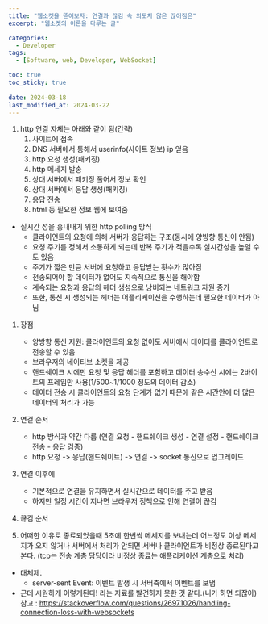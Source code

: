 ```yaml
---
title: "웹소켓을 뜯어보자: 연결과 끊김 속 의도치 않은 끊어짐은"
excerpt: "웹소켓의 이론을 다루는 글"

categories:
  - Developer
tags:
  - [Software, web, Developer, WebSocket]

toc: true
toc_sticky: true
 
date: 2024-03-18
last_modified_at: 2024-03-22
---   
```


1. http 연결 자체는 아래와 같이 됨(간략)
    1. 사이트에 접속
    1. DNS 서버에서 통해서 userinfo(사이트 정보) ip 얻음
    1. http 요청 생성(패키징)
    1. http 메세지 발송
    1. 상대 서버에서 패키징 풀어서 정보 확인
    1. 상대 서버에서 응답 생성(패키징)
    1. 응답 전송
    1. html 등 필요한 정보 웹에 보여줌

- 실시간 성을 흉내내기 위한 http polling 방식
  - 클라이언트의 요청에 의해 서버가 응답하는 구조(동시에 양방향 통신이 안됨)
  - 요청 주기를 정해서 소통하게 되는데 반복 주기가 적을수록 실시간성을 높일 수도 있음
  - 주기가 짧은 만큼 서버에 요청하고 응답받는 횟수가 많아짐
  - 전송되어야 할 데이터가 없어도 지속적으로 통신을 해야함
  - 계속되는 요청과 응답의 헤더 생성으로 낭비되는 네트워크 자원 증가
  - 또한, 통신 시 생성되는 헤더는 어플리케이션을 수행하는데 필요한 데이터가 아님

1. 장점
    - 양방향 통신 지원: 클라이언트의 요청 없이도 서버에서 데이터를 클라이언트로 전송할 수 있음
    - 브라우저의 네이티브 소켓을 제공
    - 핸드쉐이크 시에만 요청 및 응답 헤더를 포함하고 데이터 송수신 시에는 2바이트의 프레임만 사용(1/500~1/1000 정도의 데이터 감소)
    - 데이터 전송 시 클라이언트의 요청 단계가 없기 때문에 같은 시간안에 더 많은 데이터의 처리가 가능

1. 연결 순서
    - http 방식과 약간 다름 (연결 요청 - 핸드쉐이크 생성 - 연결 설정 - 핸드쉐이크 전송 - 응답 검증)
    - http 요청 -> 응답(핸드쉐이트) -> 연결 -> socket 통신으로 업그레이드
1. 연결 이후에
    - 기본적으로 연결을 유지하면서 실시간으로 데이터를 주고 받음
    - 하지만 일정 시간이 지나면 브라우저 정책으로 인해 연결이 끊김 
1. 끊김 순서
1. 어떠한 이유로 종료되었을때
5초에 한번씩 메세지를 보내는데 어느정도 이상 메세지가 오지 않거나 서버에서 처리가 안되면 서버나 클라이언트가 비정상 종료된다고 본다.
(tcp는 전송 계층 담당이라 비정상 종료는 애플리케이션 계층으로 처리)

- 대체제.   
  - server-sent Event: 이벤트 발생 시 서버측에서 이벤트를 보냄
- 근데 시원하게 이렇게된다! 라는 자료를 발견하지 못한 것 같다.(니가 하면 되잖아)
참고 : https://stackoverflow.com/questions/26971026/handling-connection-loss-with-websockets